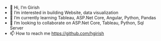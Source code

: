 - 👋 Hi, I’m Girish
- 👀 I’m interested in building Website, data visualization
- 🌱 I’m currently learning Tableau, ASP.Net Core, Angular, Python, Pandas
- 💞️ I’m looking to collaborate on ASP.Net Core, Tableau, Python, Sql Server
- 📫 How to reach me https://github.com/hgirish

<!---
hgirish/hgirish is a ✨ special ✨ repository because its `README.md` (this file) appears on your GitHub profile.
You can click the Preview link to take a look at your changes.
--->
